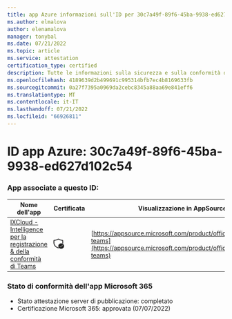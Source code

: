 ```yaml
---
title: app Azure informazioni sull'ID per 30c7a49f-89f6-45ba-9938-ed627d102c54
ms.author: elmalova
author: elenamalova
manager: tonybal
ms.date: 07/21/2022
ms.topic: article
ms.service: attestation
certification_type: certified
description: Tutte le informazioni sulla sicurezza e sulla conformità disponibili per 30c7a49f-89f6-45ba-9938-ed627d102c54.
ms.openlocfilehash: 4189639d2b499691c995314bfb7ec4b8169633fb
ms.sourcegitcommit: 0a27f7395a0969da2cebc8345a88aa69e841eff6
ms.translationtype: MT
ms.contentlocale: it-IT
ms.lasthandoff: 07/21/2022
ms.locfileid: "66926811"
---
```

# <a name="azure-app-id-30c7a49f-89f6-45ba-9938-ed627d102c54"></a>ID app Azure: 30c7a49f-89f6-45ba-9938-ed627d102c54


### <a name="apps-associated-with-this-id"></a>App associate a questo ID:
| **Nome dell'app** | **Certificata** | **Visualizzazione in AppSource** |
|--------------|---------------|-----------------------|
| [IXCloud - Intelligence per la registrazione &amp; della conformità di Teams](../forward/numonix.nmx-teams.md) | <img alt="Certified application badge" src="../media/certified-badge.png" height="25" width="25" /> | [https://appsource.microsoft.com/product/office/numonix.nmx-teams](https://appsource.microsoft.com/product/office/numonix.nmx-teams) |

### <a name="microsoft-365-app-compliance-status"></a>Stato di conformità dell'app Microsoft 365
- Stato attestazione server di pubblicazione: completato
- Certificazione Microsoft 365: approvata (07/07/2022)
